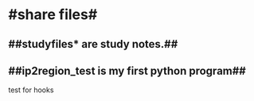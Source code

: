 #share files#
===================
##studyfiles* are study notes.##
------------------------
##ip2region_test is my first python program##
--------------------------------
test for hooks

